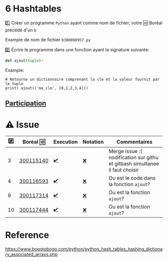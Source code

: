 # 6 Hashtables

:one: Créer un programme `Python` ayant comme nom de fichier, votre :id: Boréal précédé d'un `b`

Example de nom de fichier `b300098957.py`

:two: Écrire le programme dans une fonction ayant la signature suivante:

```python
def ajout(tuple):
```

Example: 

```
# Retourne un dictionnaire comprenant la cle et la valeur fournit par le tuple
print( ajout(('ma_cle', [0,1,2,3,4])) 
```

## [Participation](.scripts/Participation.md)

# :warning: Issue

|:hash:| Boréal :id:                | Execution          | Notation         | Commentaires |
|------|----------------------------|--------------------|------------------|--------------|
| 3 | [300115140](./b300115140.py) | [:heavy_check_mark:](.scripts/Execution.md#etudiant-300115140) |[:x:](.scripts/Execution.md#etudiant-300115140) | Merge issue :( nodification sur githu et gitbash simultanee il faut choisir|
| 4 | [300116593](./b300116593.py) | [:heavy_check_mark:](.scripts/Execution.md#etudiant-300116593) |[:x:](.scripts/Execution.md#etudiant-300116593) | Ou est le code dans la fonction `ajout`? |
| 9 | [300117314](./b300117314.py) | [:heavy_check_mark:](Execution.md#etudiant-300117314) |[:x:](.scripts/Execution.md#etudiant-300117314) | Ou est la fonction `ajout`? |
| 10 | [300117444](./b300117444.py) | [:heavy_check_mark:](Execution.md#etudiant-300117444) |[:x:](.scripts/Execution.md#etudiant-300117444) | Ou est la fonction `ajout`? |

# Reference

https://www.bogotobogo.com/python/python_hash_tables_hashing_dictionary_associated_arrays.php
